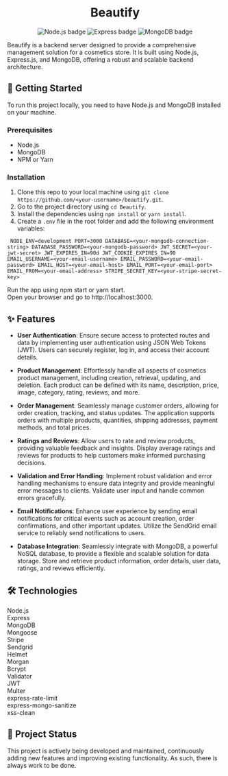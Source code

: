 <h1 align="center">Beautify</h1>
<p align="center">
  <img src="https://img.shields.io/badge/Node.js-339933?style=for-the-badge&logo=nodedotjs&logoColor=white" alt="Node.js badge">
  <img src="https://img.shields.io/badge/Express-000000?style=for-the-badge&logo=express&logoColor=white" alt="Express badge">
  <img src="https://img.shields.io/badge/MongoDB-47A248?style=for-the-badge&logo=mongodb&logoColor=white" alt="MongoDB badge">
</p>
Beautify is a backend server designed to provide a comprehensive management solution for a cosmetics store. It is built using Node.js, Express.js, and MongoDB, offering a robust and scalable backend architecture.

## :rocket: Getting Started

To run this project locally, you need to have Node.js and MongoDB installed on your machine.

### Prerequisites

- Node.js
- MongoDB
- NPM or Yarn

### Installation

1. Clone this repo to your local machine using `git clone https://github.com/<your-username>/beautify.git`.
2. Go to the project directory using `cd Beautify`.
3. Install the dependencies using `npm install` or `yarn install`.
4. Create a `.env` file in the root folder and add the following environment variables:

`
NODE_ENV=development
PORT=3000
DATABASE=<your-mongodb-connection-string>
DATABASE_PASSWORD=<your-mongodb-password>
JWT_SECRET=<your-jwt-secret>
JWT_EXPIRES_IN=90d
JWT_COOKIE_EXPIRES_IN=90
EMAIL_USERNAME=<your-email-username>
EMAIL_PASSWORD=<your-email-password>
EMAIL_HOST=<your-email-host>
EMAIL_PORT=<your-email-port>
EMAIL_FROM=<your-email-address>
STRIPE_SECRET_KEY=<your-stripe-secret-key>`

Run the app using npm start or yarn start.<br> Open your browser and go to http://localhost:3000.<br> 

## :sparkles: Features

- **User Authentication**: Ensure secure access to protected routes and data by implementing user authentication using JSON Web Tokens (JWT). Users can securely register, log in, and access their account details.<br>

- **Product Management**: Effortlessly handle all aspects of cosmetics product management, including creation, retrieval, updating, and deletion. Each product can be defined with its name, description, price, image, category, rating, reviews, and more.<br>

- **Order Management**: Seamlessly manage customer orders, allowing for order creation, tracking, and status updates. The application supports orders with multiple products, quantities, shipping addresses, payment methods, and total prices.<br>

- **Ratings and Reviews**: Allow users to rate and review products, providing valuable feedback and insights. Display average ratings and reviews for products to help customers make informed purchasing decisions.<br>

- **Validation and Error Handling**: Implement robust validation and error handling mechanisms to ensure data integrity and provide meaningful error messages to clients. Validate user input and handle common errors gracefully.<br>

- **Email Notifications**: Enhance user experience by sending email notifications for critical events such as account creation, order confirmations, and other important updates. Utilize the SendGrid email service to reliably send notifications to users.<br>

- **Database Integration**: Seamlessly integrate with MongoDB, a powerful NoSQL database, to provide a flexible and scalable solution for data storage. Store and retrieve product information, order details, user data, ratings, and reviews efficiently.<br>

## :hammer_and_wrench: Technologies

Node.js<br> Express<br> MongoDB<br> Mongoose<br> Stripe<br> Sendgrid<br> Helmet<br> Morgan<br> Bcrypt<br> Validator<br> JWT<br> Multer<br> express-rate-limit<br> express-mongo-sanitize<br> xss-clean<br> 
## :construction: Project Status
This project is actively being developed and maintained, continuously adding new features and improving existing functionality. As such, there is always work to be done.
